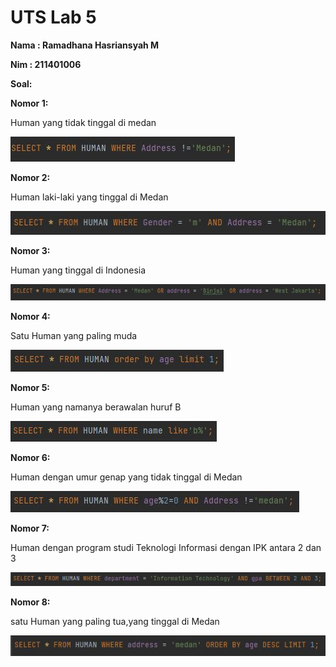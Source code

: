 # UTS Lab 5

**Nama : Ramadhana Hasriansyah M**

**Nim    : 211401006**

**Soal:**

**Nomor 1:**

Human yang tidak tinggal di medan

![LAB db 1.JPG](UTS%20Lab%205%2051cdd8a18ccd4a16a2afce73966ea02b/LAB_db_1.jpg)

 

**Nomor 2:**

Human laki-laki yang tinggal di Medan

![LAB db 2.JPG](UTS%20Lab%205%2051cdd8a18ccd4a16a2afce73966ea02b/LAB_db_2.jpg)

**Nomor 3:**

Human yang tinggal di Indonesia

![LAB db 3.JPG](UTS%20Lab%205%2051cdd8a18ccd4a16a2afce73966ea02b/LAB_db_3.jpg)

**Nomor 4:**

Satu Human yang paling muda

![LAB db 4.JPG](UTS%20Lab%205%2051cdd8a18ccd4a16a2afce73966ea02b/LAB_db_4.jpg)

**Nomor 5:**

Human yang namanya berawalan huruf B

![LAB db 5.JPG](UTS%20Lab%205%2051cdd8a18ccd4a16a2afce73966ea02b/LAB_db_5.jpg)

**Nomor 6:**

Human dengan umur genap yang tidak tinggal di Medan

![LAB db 6.JPG](UTS%20Lab%205%2051cdd8a18ccd4a16a2afce73966ea02b/LAB_db_6.jpg)

**Nomor 7:**

Human dengan program studi Teknologi Informasi dengan IPK antara 2 dan 3

![LAB db 7.JPG](UTS%20Lab%205%2051cdd8a18ccd4a16a2afce73966ea02b/LAB_db_7.jpg)

**Nomor 8:**

satu Human yang paling tua,yang tinggal di Medan

![LAB db 8.JPG](UTS%20Lab%205%2051cdd8a18ccd4a16a2afce73966ea02b/LAB_db_8.jpg)